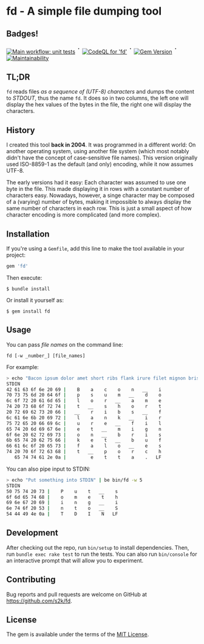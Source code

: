 # fd - A simple file dumping tool

## Badges!

[![Main workflow: unit tests](https://github.com/s2k/fd/actions/workflows/main.yml/badge.svg)](https://github.com/s2k/fd/actions) <sup style="font-size:125%;">᛫</sup> [![CodeQL for 'fd'](https://github.com/s2k/fd/actions/workflows/codeql-analysis.yml/badge.svg)](https://github.com/s2k/fd/actions/workflows/codeql-analysis.yml) <sup style="font-size:125%;">᛫</sup> [![Gem Version](https://badge.fury.io/rb/fd.svg)](https://badge.fury.io/rb/fd) <sup style="font-size:125%;">᛫</sup> [![Maintainability](https://api.codeclimate.com/v1/badges/a85527d101c9ed8f581b/maintainability)](https://codeclimate.com/github/s2k/fd/maintainability)

## TL;DR

`fd` reads files _as a sequence of (UTF-8) characters_ and dumps the content to _STDOUT_, thus the name `fd`. It does so in two columns, the left one will display the hex values of the bytes in the file, the right one will display the characters.

## History
 
I created this tool **back in 2004**. It was programmed in a different world: On another operating system, using another file system (which most notably didn't have the concept of case-sensitive file names). This version originally used ISO-8859-1 as the default (and only) encoding, while it now assumes UTF-8.

The early versions had it easy: Each character was assumed to use one byte in the file. This made displaying it in rows with a constant number of characters easy. Nowadays, however, a singe character may be composed of a (varying) number of bytes, making it impossible to always display the same number of characters in each row.
This is just a small aspect of how character encoding is more complicated (and more complex).


## Installation

If you're using a `Gemfile`, add this line to make the tool available in your project:

```ruby
gem 'fd'
```

Then execute:

    $ bundle install

Or install it yourself as:

    $ gem install fd

## Usage

You can pass _file names_ on the command line:

```
fd [-w _number_] [file_names]
```

For example:
```bash
> echo "Bacon ipsum dolor amet short ribs flank irure filet mignon brisket buffalo est porchetta." | fd -w 7
STDIN
42 61 63 6f 6e 20 69 |    B    a    c    o    n   __    i
70 73 75 6d 20 64 6f |    p    s    u    m   __    d    o
6c 6f 72 20 61 6d 65 |    l    o    r   __    a    m    e
74 20 73 68 6f 72 74 |    t   __    s    h    o    r    t
20 72 69 62 73 20 66 |   __    r    i    b    s   __    f
6c 61 6e 6b 20 69 72 |    l    a    n    k   __    i    r
75 72 65 20 66 69 6c |    u    r    e   __    f    i    l
65 74 20 6d 69 67 6e |    e    t   __    m    i    g    n
6f 6e 20 62 72 69 73 |    o    n   __    b    r    i    s
6b 65 74 20 62 75 66 |    k    e    t   __    b    u    f
66 61 6c 6f 20 65 73 |    f    a    l    o   __    e    s
74 20 70 6f 72 63 68 |    t   __    p    o    r    c    h
   65 74 74 61 2e 0a |         e    t    t    a    .   LF
```

You can also pipe input to STDIN:

```bash
> echo "Put something into STDIN" | be bin/fd -w 5
STDIN
50 75 74 20 73 |    P    u    t   __    s
6f 6d 65 74 68 |    o    m    e    t    h
69 6e 67 20 69 |    i    n    g   __    i
6e 74 6f 20 53 |    n    t    o   __    S
54 44 49 4e 0a |    T    D    I    N   LF
```

## Development

After checking out the repo, run `bin/setup` to install dependencies. Then, run `bundle exec rake test` to run the tests. You can also run `bin/console` for an interactive prompt that will allow you to experiment.

## Contributing

Bug reports and pull requests are welcome on GitHub at <https://github.com/s2k/fd>.

## License

The gem is available under the terms of the [MIT License](https://opensource.org/licenses/MIT).
